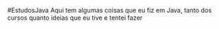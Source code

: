 #EstudosJava
Aqui tem algumas coisas que eu fiz em Java, tanto dos cursos quanto ideias que eu tive e tentei fazer
